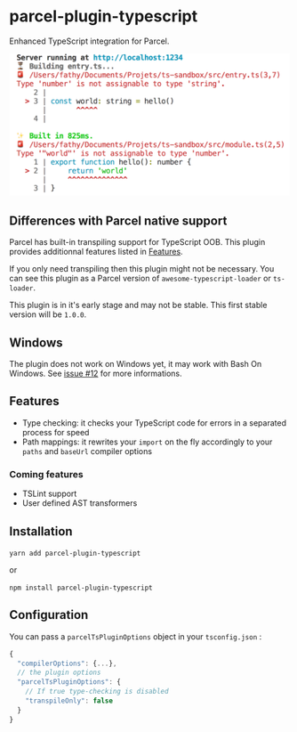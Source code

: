# parcel-plugin-typescript

Enhanced TypeScript integration for Parcel.

![Screenshot](./.assets/screenshot.png)

## Differences with Parcel native support

Parcel has built-in transpiling support for TypeScript OOB. This plugin provides additionnal features listed in [Features](#features).

If you only need transpiling then this plugin might not be necessary. You can see this plugin as a Parcel version of `awesome-typescript-loader` or `ts-loader`.

This plugin is in it's early stage and may not be stable. This first stable version will be `1.0.0`.

## Windows

The plugin does not work on Windows yet, it may work with Bash On Windows.
See [issue #12](https://github.com/fathyb/parcel-plugin-typescript/issues/12) for more informations.

## Features

- Type checking: it checks your TypeScript code for errors in a separated process for speed
- Path mappings: it rewrites your `import` on the fly accordingly to your `paths` and `baseUrl` compiler options

### Coming features

- TSLint support
- User defined AST transformers

## Installation

`yarn add parcel-plugin-typescript`

or

`npm install parcel-plugin-typescript`

## Configuration

You can pass a `parcelTsPluginOptions` object in your `tsconfig.json` :
```js
{
  "compilerOptions": {...},
  // the plugin options
  "parcelTsPluginOptions": {
    // If true type-checking is disabled
    "transpileOnly": false
  }
}
```
